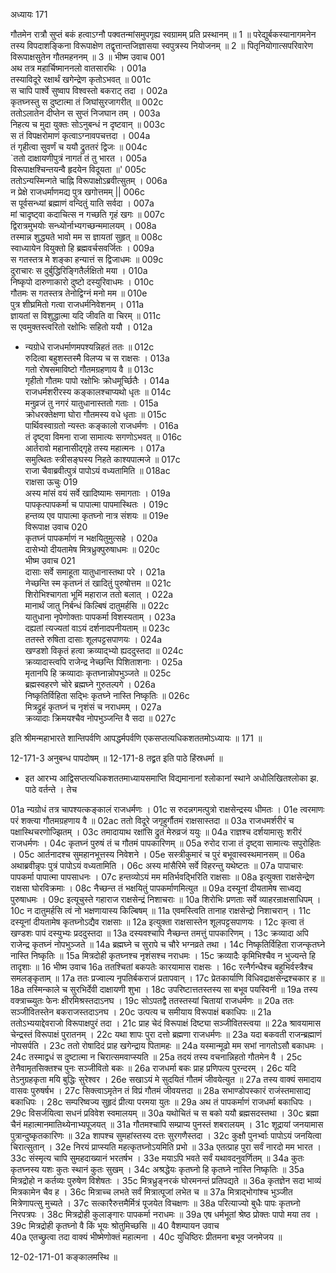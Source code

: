 अध्यायः 171

गौतमेन रात्रौ सुप्तं बकं हत्वाऽग्नौ पक्वतन्मांसमुपगृह्य स्वग्रामम् प्रति प्रस्थानम् ॥ 1 ॥ परेद्युर्बकस्यानागमनेन तस्य विपदाशङ्किना विरूपाक्षेण तद्वृत्तान्तजिज्ञासया स्वपुत्रस्य नियोजनम् ॥ 2 ॥ पितृनियोगात्सपरिवारेण विरूपाक्षसुतेन गौतमहननम् ॥ 3 ॥
भीष्म उवाच 	001  
अथ तत्र महार्चिष्माननलो वातसारथिः ।	001a  
तस्याविदूरे रक्षार्थं खगेन्द्रेण कृतोऽभवत् ॥	001c  
स चापि पार्श्वे सुष्वाप विश्वस्तो बकराट् तदा ।	002a  
कृतघ्नस्तु स दुष्टात्मा तं जिघांसुरजागरीत् ॥	002c  
ततोऽलातेन दीप्तेन स सुप्तं निजघान तम् ।	003a  
निहत्य च मुदा युक्तः सोऽनुबन्धं न दृष्टवान् ॥	003c  
स तं विपक्षरोमाणं कृत्वाऽग्नावपचत्तदा ।	004a  
तं गृहीत्वा सुवर्णं च ययौ द्रुततरं द्विजः ॥	004c  
`ततो दाक्षायणीपुत्रं नागतं तं तु भारत ।	005a  
विरूपाक्षश्चिन्तयन्वै हृदयेन विदूयता ॥'	005c  
ततोऽन्यस्मिन्गते चाह्नि विरूपाक्षोऽब्रवीत्सुतम् ।	006a  
न प्रेक्षे राजधर्माणमद्य पुत्र खगोत्तमम् ||	006c  
स पूर्वसन्ध्यां ब्रह्माणं वन्दितुं याति सर्वदा ।	007a  
मां चादृष्ट्वा कदाचित्स न गच्छति गृहं खगः ॥	007c  
द्विरात्रमुभयोः सन्ध्योर्नाभ्यगच्छन्ममालयम् ।	008a  
तस्मान्न शुद्ध्यते भावो मम स ज्ञायतां सुहृत् ॥	008c  
स्वाध्यायेन वियुक्तो हि ब्रह्मवर्चसवर्जितः ।	009a  
स गतस्तत्र मे शङ्का हन्यात्तं स द्विजाधमः ॥	009c  
दुराचारः स दुर्बुद्धिरिङ्गितैर्लक्षितो मया ।	010a  
निष्कृपो दारुणाकारो दुष्टो दस्युरिवाधमः ।	010c  
गौतमः स गतस्तत्र तेनोद्विग्नं मनो मम ॥	010e  
पुत्र शीघ्रमितो गत्वा राजधर्मनिवेशनम् ।	011a  
ज्ञायतां स विशुद्धात्मा यदि जीवति वा चिरम् ॥	011c  
स एवमुक्तस्त्वरितो रक्षोभिः सहितो ययौ ।	012a  
* न्यग्रोधे राजधर्माणमपश्यन्निहतं ततः ॥	012c  
रुदित्वा बहुशस्तस्मै विलप्य च स राक्षसः ।	013a  
गतो रोषसमाविष्टो गौतमग्रहणाय वै ॥	013c  
गृहीतो गौतमः पापो रक्षोभिः क्रोधमूर्च्छितैः ।	014a  
राजधर्मशरीरस्य कङ्कालश्चाप्यथो धृतः ॥	014c  
मनुव्रजं तु नगरं यातुधानास्ततो गताः ।	015a  
क्रोधरक्तेक्षणा घोरा गौतमस्य वधे धृताः ॥	015c  
पार्थिवस्वाग्रतो न्यस्तः कङ्कालो राजधर्मणः ।	016a  
तं दृष्ट्वा विमना राजा सामात्यः सगणोऽभवत् ॥	016c  
आर्तरावो महानासीद्गृहे तस्य महात्मनः ।	017a  
समुत्थितः स्त्रीसङ्घस्य निहते काश्यपात्मजे ॥	017c  
राजा चैवाब्रवीत्पुत्रं पापोऽयं वध्यतामिति ॥	018ac  
राक्षसा ऊचुः 	019  
अस्य मांसं वयं सर्वे खादिष्यामः समागताः ।	019a  
पापकृत्पापकर्मा च पापात्मा पापमास्थितः ।	019c  
हन्तव्य एव पापात्मा कृतघ्नो नात्र संशयः ॥	019e  
विरूपाक्ष उवाच 	020  
कृतघ्नं पापकर्माणं न भक्षयितुमुत्सहे ।	020a  
दासेभ्यो दीयतामेष मित्रध्रुक्पुरुषाधमः ॥	020c  
भीष्म उवाच 	021  
दासाः सर्वे समाहूता यातुधानास्तथा परे ।	021a  
नेच्छन्ति स्म कृतघ्नं तं खादितुं पुरुषोत्तम ॥	021c  
शिरोभिश्चागता भूमिं महाराज ततो बलात् ।	022a  
मानार्थं जातु निर्बन्धं किल्बिषं दातुमर्हसि ॥	022c  
यातुधाना नृपेणोक्ताः पापकर्मा विशस्यताम् ।	023a  
दह्यतां त्यज्यतां वाऽयं दर्शनादपनीयताम् ॥	023c  
ततस्ते रुषिता दासाः शूलपट्टसपाणयः ।	024a  
खण्डशो विकृतं हत्वा क्रव्याद्भ्यो ह्यददुस्तदा ॥	024c  
क्रव्यादास्त्वपि राजेन्द्र नेच्छन्ति पिशिताशनाः ।	025a  
मृतानपि हि क्रव्यादाः कृतघ्नान्नोपभुञ्जते ॥	025c  
ब्रह्मस्वहरणे चोरे ब्रह्मघ्ने गुरुतल्पगे ।	026a  
निष्कृतिर्विहिता सद्भिः कृतघ्ने नास्ति निष्कृतिः ॥	026c  
मित्रद्रुहं कृतघ्नं च नृशंसं च नराधमम् ।	027a  
क्रव्यादाः क्रिमयश्चैव नोपभुञ्जन्ति वै सदा ॥ 	027c  

इति श्रीमन्महाभारते शान्तिपर्वणि आपद्धर्मपर्वणि एकसप्तत्यधिकशततमोऽध्यायः ॥ 171 ॥

12-171-3 अनुबन्ध पापदोषम् ॥ 12-171-8 तद्व्रत इति पाठे हिंस्रधर्मा ॥

* इत आरभ्य आद्विसप्तत्यधिकशततमाध्यायसमाप्ति विद्यमानानां श्लोकानां स्थाने अधोलिखितश्लोका झ. पाठे वर्तन्ते । तेच

01a न्यग्रोधं तत्र चापश्यत्कङ्कालं राजधर्मणः ।
01c स रुदन्नगमत्पुत्रो राक्षसेन्द्रस्य धीमतः । 
01e त्वरमाणः परं शक्त्या गौतमग्रहणाय वै ॥ 
02ac ततो विदूरे जगृहुर्गौतमं राक्षसास्तदा ॥ 
03a राजधमर्शरीरं च पक्षास्थिचरणोज्झितम् । 
03c तमादायाथ रक्षांसि द्रुतं मेरुव्रजं ययुः ॥ 
04a राज्ञश्च दर्शयामासुः शरीरं राजधर्मणः । 
04c कृतघ्नं पुरुषं तं च गौतमं पापकारिणम् ॥ 
05a रुरोद राजा तं दृष्ट्वा सामात्यः सपुरोहितः । 
05c आर्तनादश्च सुमहानभूत्तस्य निवेशने । 
05e सस्त्रीकुमारं च पुरं बभूवास्वस्थमानसम् ॥ 
06a अथाब्रवीन्नृपः पुत्रं पापोऽयं वध्यतामिति । 
06c अस्य मांसैरिमे सर्वे विहरन्तु यथेष्टतः ॥ 
07a पापाचारः पापकर्मा पापात्मा पापसाधनः । 
07c हन्तव्योऽयं मम मतिर्भवद्भिरिति राक्षसाः ॥ 
08a इत्युक्ता राक्षसेन्द्रेण राक्षसा घोरविक्रमाः । 
08c नैच्छन्त तं भक्षयितुं पापकर्माणमित्युत ॥ 
09a दस्यूनां दीयतामेष साध्वद्य पुरुषाधमः । 
09c इत्यूचुस्ते गहाराज राक्षसेन्द्रं निशाचराः ॥ 
10a शिरोभिः प्रणताः सर्वे व्याहरन्राक्षसाधिपम् । 
10c न दातुमर्हसि त्वं नो भक्षणायास्य किल्बिषम् ॥ 
11a एवमस्त्विति तानाह राक्षसेन्द्रो निशाचरान् । 
11c दस्यूनां दीयतामेष कृतघ्नोऽद्यैव राक्षसाः ॥ 
12a इत्युक्ता राक्षसास्तेन शूलपट्टसपाणयः । 
12c कृत्वा तं खण्डशः पापं दस्युभ्यः प्रददुस्तदा ॥ 
13a दस्यवश्चापि नैच्छन्त तमत्तुं पापकारिणम् । 
13c क्रव्यादा अपि राजेन्द्र कृतघ्नं नोपभुञ्जते ॥ 
14a ब्रह्मघ्ने च सुरापे च चौरे भग्नव्रते तथा । 
14c निष्कृतिर्विहिता राजन्कृतघ्ने नास्ति निष्कृतिः ॥ 
15a मित्रदोही कृतघ्नश्च नृशंसश्च नराधमः । 
15c क्रव्यादैः कृमिभिश्चैव न भुज्यन्ते हि तादृशाः ॥ 
16 भीष्म उवाच 
16a ततश्चितां बकपतेः कारयामास राक्षसः । 
16c रत्नैर्गन्धैश्च बहुभिर्वस्त्रैश्च समलङ्कृताम् ॥ 
17a ततः प्रज्वाल्य नृपतिर्बकराजं प्रतापवान् । 
17c प्रेतकार्याणि विधिवद्राक्षसेन्द्रश्चकार ह ॥ 
18a तस्मिन्काले च सुरभिर्देवी दाक्षायणी शुभा । 
18c उपरिष्टात्ततस्तस्य सा बभूव पयस्विनी ॥ 
19a तस्य वक्त्राच्च्युतः फेनः क्षीरमिश्रस्तदाऽनघ । 
19c सोऽपतद्वै ततस्तस्यां चितायां राजधर्मणः ॥ 
20a ततः सञ्जीवितस्तेन बकराजस्तदाऽनघ । 
20c उत्पत्य च समीयाय विरूपाक्षं बकाधिपः ॥ 
21a ततोऽभ्ययाद्देवराजो विरूपाक्षपुरं तदा । 
21c प्राह चेदं विरूपाक्षं दिष्ट्या सञ्जीवितस्त्वया ॥ 
22a श्रावयामास चेन्द्रस्तं विरूपाक्षं पुरातनम् । 
22c यथा शापः पुरा दत्तो ब्रह्मणा राजधर्मणः ॥ 
23a यदा बकवती राजन्ब्रह्माणं नोपसर्पति । 
23c ततो रोषादिदं प्राह खगेन्द्राय पितामहः ॥ 
24a यस्मान्मूढो मम सभां नागतोऽसौ बकाधमः । 
24c तस्माद्वधं स दुष्टात्मा न चिरात्समवाप्स्यति ॥ 
25a तदयं तस्य वचनान्निहतो गौतमेन वै । 
25c तेनैवामृतसिक्तश्च पुनः सञ्जीवितो बकः ॥ 
26a राजधर्मा बकः प्राह प्रणिपत्य पुरन्दरम् । 
26c यदि तेऽनुग्रहकृता मयि बुद्धिः सुरेश्वर । 
26e सखाऽयं मे सुदयितं गौतमं जीवयेत्युत ॥ 
27a तस्य वाक्यं समादाय वासवः पुरुषर्षभ । 
27c सिक्त्वाऽमृतेन तं विप्रं गौतमं जीवयत्तदा ॥ 
28a सभाण्डोपस्कारं राजंस्तमासाद्य बकाधिपः । 
28c सम्परिष्वज्य सुहृदं प्रीत्या परमया युतः ॥ 
29a अथ तं पापकर्माणं राजधर्मा बकाधिपः । 
29c विसर्जयित्वा सधनं प्रविवेश स्वमालयम् ॥ 
30a यथोचितं च स बको ययौ ब्रह्मसदस्तथा । 
30c ब्रह्मा चैनं महात्मानमातिथ्येनाभ्यपूजयत् ॥ 
31a गौतमश्चापि सम्प्राप्य पुनस्तं शबरालयम् । 
31c शूद्रायां जनयामास पुत्रान्दुष्कृतकारिणः ॥ 
32a शापश्च सुमहांस्तस्य दत्तः सुरगणैस्तदा । 
32c कुक्षौ पुनर्भ्वाः पापोऽयं जनयित्वा चिरात्सुतान् । 
32e निरयं प्राप्स्यति महत्कृतघ्नोऽयमिति प्रभो ॥ 
33a एतत्प्राह पुरा सर्वं नारदो मम भारत । 
33c संस्मृत्य चापि सुमहदाख्यानं भरतर्षभ । 
33e मयाऽपि भवते सर्वं यथावदनुवर्णितम् ॥
34a कुतः कृतघ्नस्य यशः कुतः स्थानं कुतः सुखम् । 
34c अश्रद्धेयः कृतघ्नो हि कृतघ्ने नास्ति निष्कृतिः ॥ 
35a मित्रद्रोहो न कर्तव्यः पुरुषेण विशेषतः । 
35c मित्रध्रुङ्नरकं घोरमनन्तं प्रतिपद्यते ॥
36a कृतज्ञेन सदा भाव्यं मित्रकामेन चैव ह । 
36c मित्राच्च लभते सर्वं मित्रात्पूजां लभेत च ॥
37a मित्राद्भोगांश्च भुञ्जीत मित्रेणापत्सु मुच्यते । 
37c सत्कारैरुत्तमैर्मित्रं पूजयेत विचक्षणः ॥ 
38a परित्याज्यो बुधैः पापः कृतघ्नो निरपत्रपः । 
38c मित्रद्रोही कुलाङ्गारः पापकर्मा नराधमः ॥ 
39a एष धर्मभूतां श्रेष्ठ प्रोक्तः पापो मया तव । 
39c मित्रद्रोही कृतघ्नो वै किं भूयः श्रोतुमिच्छसि ॥ 
40 वैशम्पायन उवाच  
40a एतच्छ्रुत्वा तदा वाक्यं भीष्मेणोक्तं महात्मना । 
40c युधिष्ठिरः प्रीतमना बभूव जनमेजय ॥

12-02-171-01 कङ्कालमस्थि ॥
